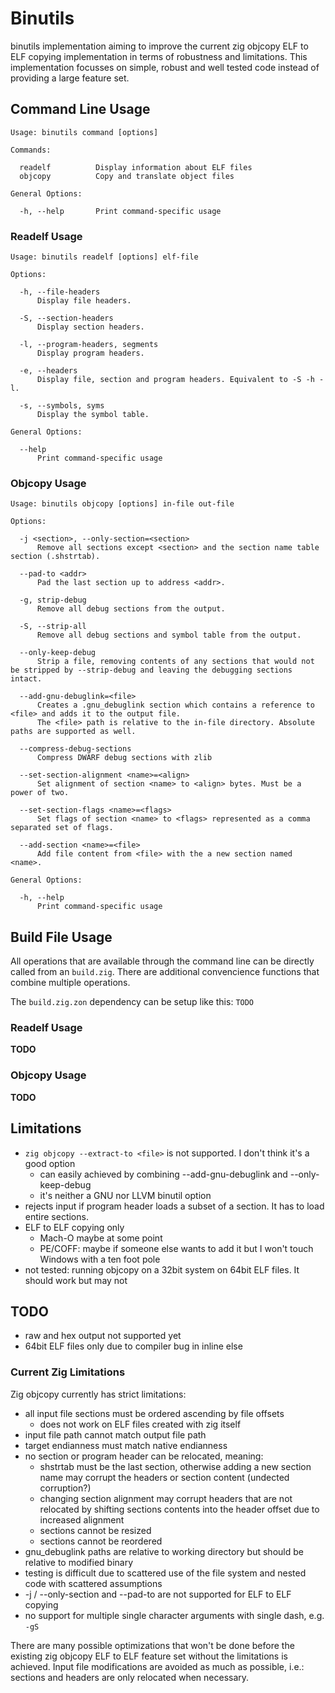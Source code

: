 # Binutils

binutils implementation aiming to improve the current zig objcopy ELF to ELF copying implementation in terms of robustness and limitations.
This implementation focusses on simple, robust and well tested code instead of providing a large feature set.

## Command Line Usage

```
Usage: binutils command [options]

Commands:

  readelf          Display information about ELF files
  objcopy          Copy and translate object files

General Options:

  -h, --help       Print command-specific usage
```

### Readelf Usage

```
Usage: binutils readelf [options] elf-file

Options:

  -h, --file-headers
      Display file headers.

  -S, --section-headers
      Display section headers.

  -l, --program-headers, segments
      Display program headers.

  -e, --headers
      Display file, section and program headers. Equivalent to -S -h -l.

  -s, --symbols, syms
      Display the symbol table.

General Options:

  --help
      Print command-specific usage
```

### Objcopy Usage

```
Usage: binutils objcopy [options] in-file out-file

Options:

  -j <section>, --only-section=<section>
      Remove all sections except <section> and the section name table section (.shstrtab).

  --pad-to <addr>
      Pad the last section up to address <addr>.

  -g, strip-debug
      Remove all debug sections from the output.

  -S, --strip-all
      Remove all debug sections and symbol table from the output.

  --only-keep-debug
      Strip a file, removing contents of any sections that would not be stripped by --strip-debug and leaving the debugging sections intact.

  --add-gnu-debuglink=<file>
      Creates a .gnu_debuglink section which contains a reference to <file> and adds it to the output file.
      The <file> path is relative to the in-file directory. Absolute paths are supported as well.

  --compress-debug-sections
      Compress DWARF debug sections with zlib

  --set-section-alignment <name>=<align>
      Set alignment of section <name> to <align> bytes. Must be a power of two.

  --set-section-flags <name>=<flags>
      Set flags of section <name> to <flags> represented as a comma separated set of flags.

  --add-section <name>=<file>
      Add file content from <file> with the a new section named <name>.

General Options:

  -h, --help
      Print command-specific usage
```

## Build File Usage

All operations that are available through the command line can be directly called from an `build.zig`.
There are additional convencience functions that combine multiple operations.

The `build.zig.zon` dependency can be setup like this:
`TODO`

### Readelf Usage

**TODO**

### Objcopy Usage

**TODO**

## Limitations

* `zig objcopy --extract-to <file>` is not supported. I don't think it's a good option
    * can easily achieved by combining --add-gnu-debuglink and --only-keep-debug
    * it's neither a GNU nor LLVM binutil option
* rejects input if program header loads a subset of a section. It has to load entire sections.
* ELF to ELF copying only
    * Mach-O maybe at some point
    * PE/COFF: maybe if someone else wants to add it but I won't touch Windows with a ten foot pole
* not tested: running objcopy on a 32bit system on 64bit ELF files. It should work but may not

## TODO

* raw and hex output not supported yet
* 64bit ELF files only due to compiler bug in inline else

### Current Zig Limitations

Zig objcopy currently has strict limitations:

* all input file sections must be ordered ascending by file offsets
    * does not work on ELF files created with zig itself
* input file path cannot match output file path
* target endianness must match native endianness
* no section or program header can be relocated, meaning:
    * shstrtab must be the last section, otherwise adding a new section name may corrupt the headers or section content (undected corruption?)
    * changing section alignment may corrupt headers that are not relocated by shifting sections contents into the header offset due to increased alignment
    * sections cannot be resized
    * sections cannot be reordered
* gnu_debuglink paths are relative to working directory but should be relative to modified binary
* testing is difficult due to scattered use of the file system and nested code with scattered assumptions
* -j / --only-section and --pad-to are not supported for ELF to ELF copying
* no support for multiple single character arguments with single dash, e.g. `-gS`

There are many possible optimizations that won't be done before the existing zig objcopy ELF to ELF feature set without the limitations is achieved.
Input file modifications are avoided as much as possible, i.e.: sections and headers are only relocated when necessary.
